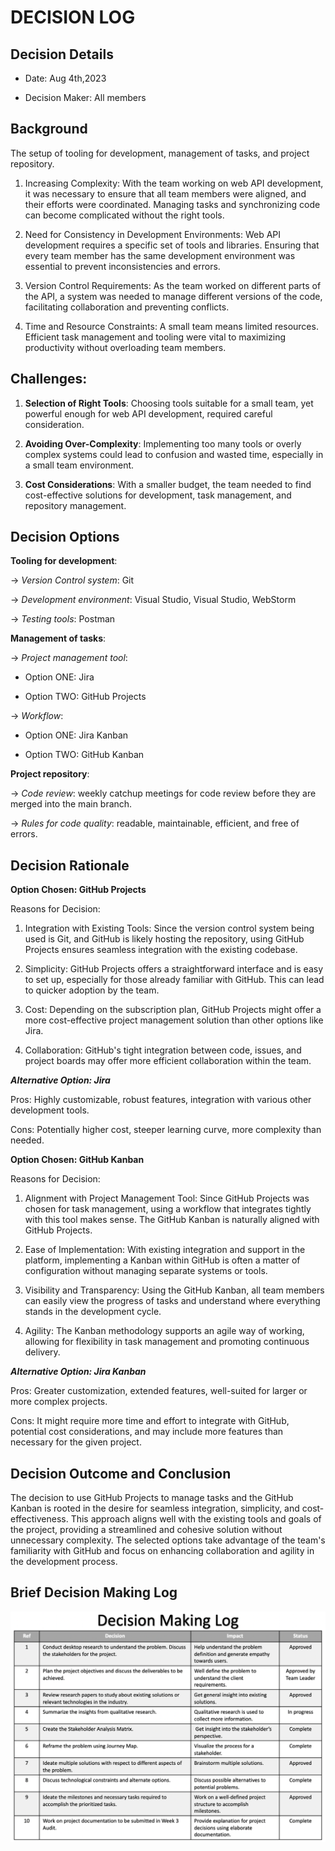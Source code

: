# DECISION LOG  

## Decision Details  

- Date: Aug 4th,2023 

- Decision Maker: All members 


## Background  
The setup of tooling for development, management of tasks, and project repository.  
1. Increasing Complexity: With the team working on web API development, it was necessary to ensure that all team members were aligned, and their efforts were coordinated. Managing tasks and synchronizing code can become complicated without the right tools. 

2. Need for Consistency in Development Environments: Web API development requires a specific set of tools and libraries. Ensuring that every team member has the same development environment was essential to prevent inconsistencies and errors. 

3. Version Control Requirements: As the team worked on different parts of the API, a system was needed to manage different versions of the code, facilitating collaboration and preventing conflicts. 

4. Time and Resource Constraints: A small team means limited resources. Efficient task management and tooling were vital to maximizing productivity without overloading team members. 

  
## Challenges: 

1. **Selection of Right Tools**: Choosing tools suitable for a small team, yet powerful enough for web API development, required careful consideration. 

2. **Avoiding Over-Complexity**: Implementing too many tools or overly complex systems could lead to confusion and wasted time, especially in a small team environment. 

3. **Cost Considerations**: With a smaller budget, the team needed to find cost-effective solutions for development, task management, and repository management. 


## Decision Options  

**Tooling for development**:  

-> *Version Control system*: Git 

-> *Development environment*: Visual Studio, Visual Studio, WebStorm 

-> *Testing tools*: Postman 

**Management of tasks**:  

-> *Project management tool*:  

- Option ONE: Jira 

- Option TWO: GitHub Projects 

-> *Workflow*: 

- Option ONE: Jira Kanban 

- Option TWO: GitHub Kanban 

 **Project repository**: 

-> *Code review*: weekly catchup meetings for code review before they are merged into the main branch. 

-> *Rules for code quality*: readable, maintainable, efficient, and free of errors.  


## Decision Rationale  

**Option Chosen: GitHub Projects**

Reasons for Decision: 

1. Integration with Existing Tools: Since the version control system being used is Git, and GitHub is likely hosting the repository, using GitHub Projects ensures seamless integration with the existing codebase. 

2. Simplicity: GitHub Projects offers a straightforward interface and is easy to set up, especially for those already familiar with GitHub. This can lead to quicker adoption by the team. 

3. Cost: Depending on the subscription plan, GitHub Projects might offer a more cost-effective project management solution than other options like Jira. 

4. Collaboration: GitHub's tight integration between code, issues, and project boards may offer more efficient collaboration within the team. 

***Alternative Option: Jira***

Pros: Highly customizable, robust features, integration with various other development tools. 

Cons: Potentially higher cost, steeper learning curve, more complexity than needed. 

**Option Chosen: GitHub Kanban**

Reasons for Decision: 

1. Alignment with Project Management Tool: Since GitHub Projects was chosen for task management, using a workflow that integrates tightly with this tool makes sense. The GitHub Kanban is naturally aligned with GitHub Projects. 

2. Ease of Implementation: With existing integration and support in the platform, implementing a Kanban within GitHub is often a matter of configuration without managing separate systems or tools. 

3. Visibility and Transparency: Using the GitHub Kanban, all team members can easily view the progress of tasks and understand where everything stands in the development cycle. 

4. Agility: The Kanban methodology supports an agile way of working, allowing for flexibility in task management and promoting continuous delivery. 

***Alternative Option: Jira Kanban***

Pros: Greater customization, extended features, well-suited for larger or more complex projects. 

Cons: It might require more time and effort to integrate with GitHub, potential cost considerations, and may include more features than necessary for the given project. 

## Decision Outcome and Conclusion 

The decision to use GitHub Projects to manage tasks and the GitHub Kanban is rooted in the desire for seamless integration, simplicity, and cost-effectiveness. This approach aligns well with the existing tools and goals of the project, providing a streamlined and cohesive solution without unnecessary complexity. The selected options take advantage of the team's familiarity with GitHub and focus on enhancing collaboration and agility in the development process. 

 ## Brief Decision Making Log

 ![show](https://github.com/tonypioneer/Trust-Indicator/blob/97dcdcefb9d555261442ff8e46e50afd88dcb9f0/docs/Decision%20Logs/DecisionMakingLog.png)

